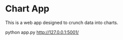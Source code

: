 # Chart App

This is a web app designed to crunch data into charts.

python app.py
http://127.0.0.1:5001/